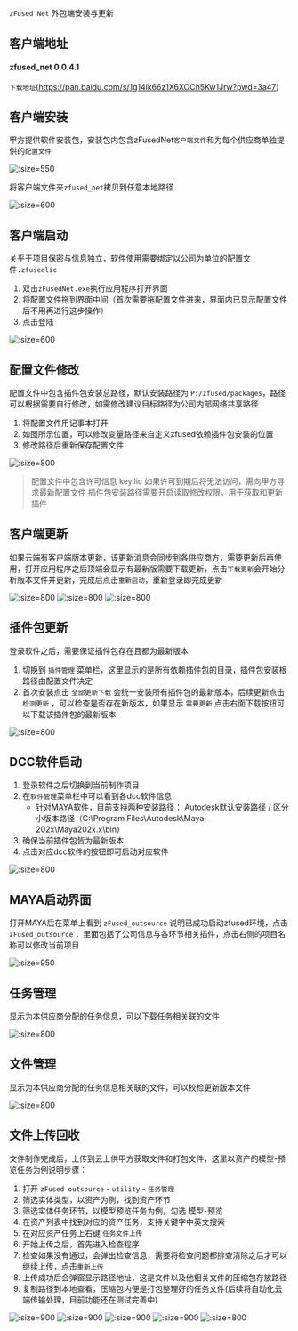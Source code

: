 `zFused Net` 外包端安装与更新

## 客户端地址

#### zfused_net 0.0.4.1
`下载地址`(https://pan.baidu.com/s/1g14ik66z1X6XOCh5Kw1Jrw?pwd=3a47)

## 客户端安装
甲方提供软件安装包，安装包内包含zFusedNet`客户端文件`和为每个供应商单独提供的`配置文件`

![](sources/image/install/net_pack.png ':size=550')

将客户端文件夹`zfused_net`拷贝到任意本地路径

![](sources/image/install/net_install.png ':size=600')

## 客户端启动
关乎于项目保密与信息独立，软件使用需要绑定以公司为单位的配置文件`.zfusedlic`

1. 双击`zFusedNet.exe`执行应用程序打开界面
2. 将配置文件拖到界面中间（首次需要拖配置文件进来，界面内已显示配置文件后不用再进行这步操作）
3. 点击登陆

![](sources/image/install/net_lic.png ':size=600')

## 配置文件修改
配置文件中包含插件包安装总路径，默认安装路径为 `P:/zfused/packages`，路径可以根据需要自行修改，如需修改建议目标路径为公司内部网络共享路径

1. 将配置文件用记事本打开
2. 如图所示位置，可以修改变量路径来自定义zfused依赖插件包安装的位置
3. 修改路径后重新保存配置文件

![](sources/image/install/net_lic_change.png ':size=800')

> 配置文件中包含许可信息 key.lic 如果许可到期后将无法访问，需向甲方寻求最新配置文件
> 插件包安装路径需要开启读取修改权限，用于获取和更新插件


## 客户端更新
如果云端有客户端版本更新，该更新消息会同步到各供应商方，需要更新后再使用，打开应用程序之后顶端会显示有最新版需要下载更新，点击`下载更新`会开始分析版本文件并更新，完成后点击`重新启动`，重新登录即完成更新

![](sources/image/install/net_refresh.png ':size=800')
![](sources/image/install/net_refresh_ing.png ':size=800')
![](sources/image/install/net_refresh_ed.png ':size=800')

## 插件包更新
登录软件之后，需要保证插件包存在且都为最新版本

1. 切换到 `插件管理` 菜单栏，这里显示的是所有依赖插件包的目录，插件包安装根路径由配置文件决定
2. 首次安装点击 `全部更新下载` 会统一安装所有插件包的最新版本，后续更新点击 `检测更新` ，可以检查是否存在新版本，如果显示 `需要更新` 点击右面下载按钮可以下载该插件包的最新版本

![](sources/image/install/net_packages.png ':size=800')

## DCC软件启动
1. 登录软件之后切换到当前制作项目
2. 在`软件管理`菜单栏中可以看到各dcc软件信息
   + 针对MAYA软件，目前支持两种安装路径：
    Autodesk默认安装路径 / 区分小版本路径（C:\Program Files\Autodesk\Maya-202x\Maya202x.x\bin）
3. 确保当前插件包皆为最新版本
4. 点击对应dcc软件的按钮即可启动对应软件

![](sources/image/install/net_dcc.png ':size=800')

## MAYA启动界面
打开MAYA后在菜单上看到 `zFused_outsource` 说明已成功启动zfused环境，点击 `zFused_outsource` ，里面包括了公司信息与各环节相关插件，点击右侧的项目名称可以修改当前项目

![](sources/image/install/net_maya.png ':size=950')

## 任务管理
显示为本供应商分配的任务信息，可以下载任务相关联的文件

![](sources/image/install/net_task_manage.png ':size=800')

## 文件管理
显示为本供应商分配的任务信息相关联的文件，可以校检更新版本文件

![](sources/image/install/net_file_manage.png ':size=800')

## 文件上传回收
文件制作完成后，上传到云上供甲方获取文件和打包文件，这里以资产的模型-预览任务为例说明步骤：

1. 打开 `zFused outsource` - `utility` - `任务管理` 
2. 筛选实体类型，以资产为例，找到资产环节
3. 筛选实体任务环节，以模型预览任务为例，勾选 模型-预览
4. 在资产列表中找到对应的资产任务，支持关键字中英文搜索
5. 在对应资产任务上右键 `任务文件上传`
6. 开始上传之后，首先进入检查程序
7. 检查如果没有通过，会弹出检查信息，需要将检查问题都排查清除之后才可以继续上传，点击`重新上传`
8. 上传成功后会弹窗显示路径地址，这是文件以及他相关文件的压缩包存放路径
9. 复制路径到本地查看，压缩包内便是打包整理好的任务文件(后续将自动化云端传输处理，目前功能还在测试完善中)

![](sources/image/install/recycle.png ':size=900')
![](sources/image/install/publish_fst.png ':size=900')
![](sources/image/install/publish_check.png ':size=900')
![](sources/image/install/publish_ed.png ':size=900')
![](sources/image/install/zip.png ':size=800')
